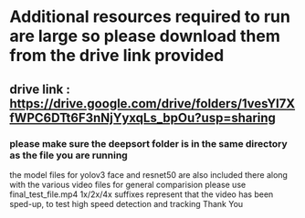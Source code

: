 # Additional resources required to run are large so please download them from the drive link provided
## drive link : https://drive.google.com/drive/folders/1vesYl7XfWPC6DTt6F3nNjYyxqLs_bpOu?usp=sharing
### please make sure the deepsort folder is in the same directory as the file you are running
the model files for yolov3 face and resnet50 are also included there along with the various video files
for general comparision please use final_test_file.mp4
1x/2x/4x suffixes represent that the video has been sped-up, to test high speed detection and tracking 
Thank You
